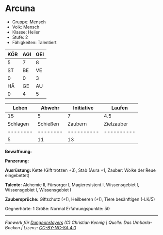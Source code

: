 # Arcuna  
- Gruppe: Mensch  
- Volk: Mensch  
- Klasse: Heiler  
- Stufe: 2  
- Fähigkeiten: Talentiert  


| KÖR | AGI | GEI |  
| --- | --- | --- |  
| 5   | 7   | 8   |
| ST  | BE  | VE  |  
| 0   | 0   | 3   |
| HÄ  | GE  | AU  |  
| 0   | 4   | 5   |


| Leben    | Abwehr   | Initiative | Laufen     |
| -------- | -------- | ---------- | ---------- |
| 15       | 5        | 7          | 4.5        |
| Schlagen | Schießen | Zaubern    | Zielzauber |
| -------- | -------- | ---------- | ---------- |
| 5        | 11       | 13         |            |

**Bewaffnung:**


**Panzerung:**


**Ausrüstung:**
Kette (Gift trotzen +3), Stab (Aura +1, Zauber: Wolke der Reue eingebettet)

**Talente:**
Alchemie II, Fürsorger I, Magieresistent I, Wissensgebiet I, Wissensgebiet I, Wissensgebiet I

**Zaubersprüche:**
Giftschutz (+1), Heilbeeren (+1), Tiere besänftigen (-LK/5)

Gegnerhärte: 1
Größe: Normal
Erfahrungspunkte: 50



___
*Fanwerk für [Dungeonslayers](https://www.dungeonslayers.net/) (C) Christian Kennig | Quelle: Das Umbarla-Becken | Lizenz: [CC-BY-NC-SA 4.0](https://creativecommons.org/licenses/by-nc-sa/4.0/deed.de)*